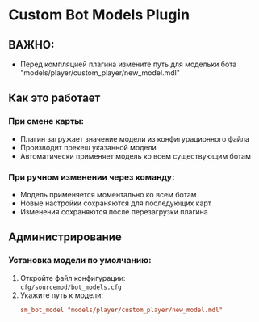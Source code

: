 # Custom Bot Models Plugin

## ВАЖНО: 

- Перед компляцией плагина измените путь для модельки бота "models/player/custom_player/new_model.mdl"


## Как это работает

### При смене карты:
- Плагин загружает значение модели из конфигурационного файла
- Производит прекеш указанной модели
- Автоматически применяет модель ко всем существующим ботам

### При ручном изменении через команду:
- Модель применяется моментально ко всем ботам
- Новые настройки сохраняются для последующих карт
- Изменения сохраняются после перезагрузки плагина

## Администрирование

### Установка модели по умолчанию:
1. Откройте файл конфигурации:  
   `cfg/sourcemod/bot_models.cfg`
2. Укажите путь к модели:
   ```cfg
   sm_bot_model "models/player/custom_player/new_model.mdl"
